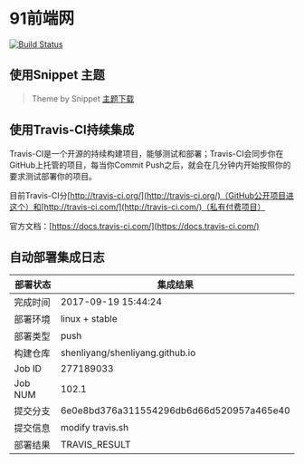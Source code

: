 # 91前端网

[![Build Status](https://www.travis-ci.org/shenliyang/shenliyang.github.io.svg?branch=dev)](https://travis-ci.org/shenliyang/shenliyang.github.io)

## 使用Snippet 主题
>  Theme by Snippet [主题下载](https://github.com/shenliyang/hexo-theme-snippet)


## 使用Travis-CI持续集成

Travis-CI是一个开源的持续构建项目，能够测试和部署；Travis-CI会同步你在GitHub上托管的项目，每当你Commit Push之后，就会在几分钟内开始按照你的要求测试部署你的项目。

目前Travis-CI分[http://travis-ci.org/](http://travis-ci.org/)（GitHub公开项目进这个）和[http://travis-ci.com/](http://travis-ci.com/)（私有付费项目）

官方文档：[https://docs.travis-ci.com/](https://docs.travis-ci.com/)

## 自动部署集成日志 
部署状态 | 集成结果
---|---
完成时间 | 2017-09-19 15:44:24
部署环境 | linux + stable
部署类型 | push
构建仓库 | shenliyang/shenliyang.github.io
Job ID   | 277189033
Job NUM  | 102.1
提交分支 | 6e0e8bd376a311554296db6d66d520957a465e40 
提交信息 | modify travis.sh 
部署结果 | TRAVIS_RESULT

